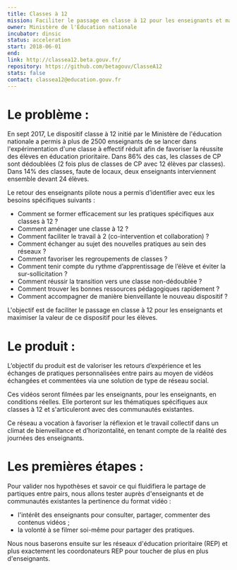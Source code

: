```yaml
---
title: Classes à 12
mission: Faciliter le passage en classe à 12 pour les enseignants et maximiser la valeur de ce dispositif pour les élèves.
owner: Ministère de l'Éducation nationale
incubator: dinsic
status: acceleration
start: 2018-06-01
end:
link: http://classea12.beta.gouv.fr/
repository: https://github.com/betagouv/ClasseA12
stats: false
contact: classea12@education.gouv.fr
---
```

# Le problème :
En sept 2017, Le dispositif classe à 12 initié par le Ministère de l'éducation nationale a permis à plus de 2500 enseignants de se lancer dans l'expérimentation d'une classe à effectif réduit afin de favoriser la réussite des élèves en  éducation prioritaire.
Dans 86% des cas, les classes de CP sont dédoublées (2 fois plus de classes de CP avec 12 élèves par classes).
Dans 14% des classes, faute de locaux, deux enseignants interviennent ensemble devant 24 élèves.

Le retour des enseignants pilote nous a permis d’identifier avec eux les besoins spécifiques suivants :

- Comment se former efficacement sur les pratiques spécifiques aux classes à 12 ?
- Comment aménager une classe à 12 ?
- Comment faciliter le travail à 2 (co-intervention et collaboration) ?
- Comment échanger au sujet des nouvelles pratiques au sein des réseaux ?
- Comment favoriser les regroupements de classes ?
- Comment tenir compte du rythme d’apprentissage de l’élève et éviter la sur-sollicitation ?
- Comment réussir la transition vers une classe non-dédoublée ?
- Comment trouver les bonnes ressources pédagogiques rapidement ?
- Comment accompagner de manière bienveillante le nouveau dispositif ?

L'objectif est de faciliter le passage en classe à 12 pour les enseignants et maximiser la valeur de ce dispositif pour les élèves.

# Le produit :

L’objectif du produit est de valoriser les retours d’expérience et les échanges de pratiques personnalisées entre pairs au moyen de vidéos échangées et commentées via une solution de type de réseau social.

Ces vidéos seront filmées par les enseignants, pour les enseignants, en conditions réelles. Elle porteront sur les thématiques spécifiques aux classes à 12 et s'articuleront avec des communautés existantes.

Ce réseau a vocation à favoriser la réflexion et le travail collectif dans un climat de bienveillance et d’horizontalité, en tenant compte de la réalité des journées des enseignants.

# Les premières étapes :
Pour valider nos hypothèses et savoir ce qui fluidifiera le partage de partiques entre pairs, nous allons tester auprès d'enseignants et de communautés existantes la pertinence du format vidéo :
- l'intérêt des enseignants pour consulter, partager, commenter des contenus vidéos ;
- la volonté à se filmer soi-même pour partager des pratiques.

 Nous nous baserons ensuite sur les réseaux d'éducation prioritaire (REP) et plus exactement les coordonateurs REP pour toucher de plus en plus d'enseignants.

